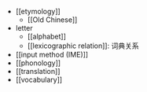 - [[etymology]]
    - [[Old Chinese]]
- letter
    - [[alphabet]]
    - [[lexicographic relation]]: 词典关系
- [[input method (IME)]]
- [[phonology]]
- [[translation]]
- [[vocabulary]]
